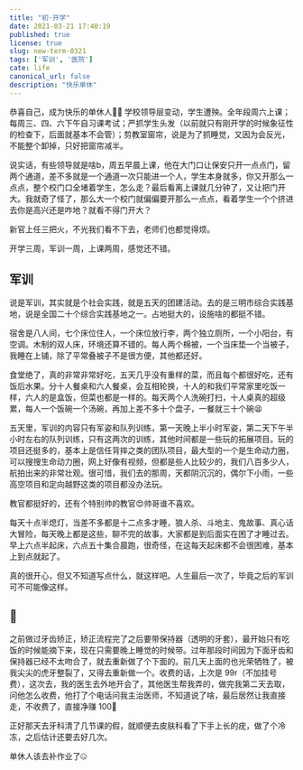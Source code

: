 ```yaml
---
title: "初·开学"
date: 2021-03-21 17:40:19
published: true
license: true
slug: new-term-0321
tags: ['军训', '医院']
cate: life
canonical_url: false
description: "快乐单休"
---
```


恭喜自己，成为快乐的单休人🤦‍♂️ 学校领导层变动，学生遭殃。全年段周六上课；每周三、四、六下午自习课考试；严抓学生头发（以前就只有刚开学的时候象征性的检查下，后面就基本不会管）；剪教室窗帘，说是为了抓睡觉，又因为会反光，不能整个卸掉，只好把窗帘减半。

说实话，有些领导就是啥b，周五早晨上课，他在大门口让保安只开一点点门，留两个通道，差不多就是一个通道一次只能进一个人，学生本身就多，你又开那么一点点，整个校门口全堵着学生，怎么走？最后看离上课就几分钟了，又让把门开大。我就奇了怪了，那么大一个校门就偏偏要开那么一点点，看着学生一个个挤进去你是高兴还是咋地？就看不得门开大？

新官上任三把火，不光我们看不下去，老师们也都觉得烦。

开学三周，军训一周，上课两周，感觉还不错。

## 军训

说是军训，其实就是个社会实践，就是五天的团建活动。去的是三明市综合实践基地，说是全国二十个综合实践基地之一。占地挺大的，设施啥的都挺不错。

宿舍是八人间，七个床位住人，一个床位放行李，两个独立厕所，一个小阳台，有空调。木制的双人床，环境还算不错的。每人两个棉被，一个当床垫一个当被子，我睡在上铺，除了平常叠被子不是很方便，其他都还好。

食堂绝了，真的非常非常好吃，五天几乎没有重样的菜，而且每个都很好吃，还有饭后水果。分十人餐桌和六人餐桌，会互相轮换，十人的和我们平常家里吃饭一样，六人的是盒饭，但菜也都是一样的。每天两个人洗碗打扫，十人桌真的超级累，每人一个饭碗一个汤碗，再加上差不多十个盘子，一餐就三十个碗😫

五天里，军训的内容只有军姿和队列训练，第一天晚上半小时军姿，第二天下午半小时左右的队列训练，只有这两次的训练，其他时间都是一些玩的拓展项目。玩的项目还挺多的，基本上是信任背摔之类的团队项目，最大型的一个是生命动力圈，可以搜搜生命动力圈，网上好像有视频，但都是些人比较少的，我们八百多少人，航拍出来的非常壮观。很可惜，我们去的那周，天都阴沉沉的，偶尔下小雨，一些高空项目和定向越野这类的项目都没办法玩。

教官都挺好的，还有个特别帅的教官😍帅哥谁不喜欢。

每天十点半熄灯，当差不多都是十二点多才睡，狼人杀、斗地主、鬼故事、真心话大冒险，每天晚上都是这些，聊不完的故事，大家都是到后面实在困了才睡过去。早上六点半起床，六点五十集合晨跑，很奇怪，在这每天起床都不会很困难，基本上到点就起了。

真的很开心，但又不知道写点什么，就这样吧。人生最后一次了，毕竟之后的军训可不可能像这样。

## 🏥

之前做过牙齿矫正，矫正流程完了之后要带保持器（透明的牙套），最开始只有吃饭的时候能摘下来，现在只需要晚上睡觉的时候带。过年那段时间因为下面牙齿和保持器已经不太吻合了，就去重新做了个下面的。前几天上面的也光荣牺牲了，被我尖尖的虎牙整裂了，又得去重新做一个。收费的话，上次是 99r（不加挂号费），这次去，我的医生去外地开会了，其他医生帮我弄的，做完我第二天去取，问他怎么收费，他打了个电话问我主治医师，不知道说了啥，最后居然让我直接走，不收费了，直接净赚 100🤣

正好那天去牙科清了几节课的假，就顺便去皮肤科看了下手上长的疣，做了个冷冻，之后估计还要去好几次。

单休人该去补作业了🤐
